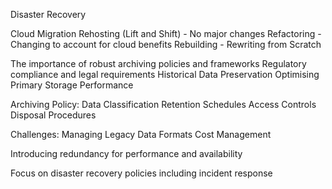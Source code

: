 Disaster Recovery

Cloud Migration
Rehosting (Lift and Shift) - No major changes
Refactoring - Changing to account for cloud benefits
Rebuilding - Rewriting from Scratch


The importance of robust archiving policies and frameworks
Regulatory compliance and legal requirements
Historical Data Preservation
Optimising Primary Storage Performance

Archiving Policy:
Data Classification
Retention Schedules
Access Controls
Disposal Procedures

Challenges:
Managing Legacy Data Formats
Cost Management


Introducing redundancy for performance and availability


Focus on disaster recovery policies including incident response